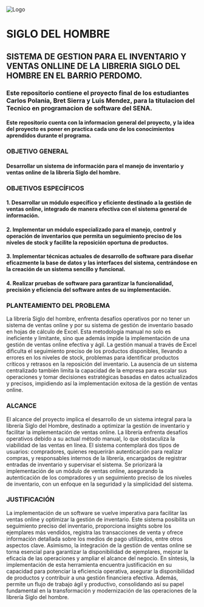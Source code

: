 

![Logo](https://i.postimg.cc/RV9qP3yJ/logo.jpg)

# SIGLO DEL HOMBRE

## SISTEMA DE GESTION PARA EL INVENTARIO Y VENTAS ONLLINE DE LA LIBRERIA SIGLO DEL HOMBRE EN EL BARRIO PERDOMO.

### Este repositorio contiene el proyecto final de los estudiantes Carlos Polania, Bret Sierra y Luis Mendez, para la titulacion del Tecnico en programacion de software del SENA.

#### Este repositorio cuenta con la informacion general del proyecto, y la idea del proyecto es poner en practica cada uno de los conocimientos aprendidos durante el programa. 

### OBJETIVO GENERAL

#### Desarrollar un sistema de información para el manejo de inventario y ventas online de la librería Siglo del hombre.

### OBJETIVOS ESPECÍFICOS

#### 1.	Desarrollar un módulo específico y eficiente destinado a la gestión de ventas online, integrado de manera efectiva con el sistema general de información.
#### 2.	Implementar un módulo especializado para el manejo, control y operación de inventarios que permita un seguimiento preciso de los niveles de stock y facilite la reposición oportuna de productos.
#### 3.	Implementar técnicas actuales de desarrollo de software para diseñar eficazmente la base de datos y las interfaces del sistema, centrándose en la creación de un sistema sencillo y funcional.
#### 4.	Realizar pruebas de software para garantizar la funcionalidad, precisión y eficiencia del software antes de su implementación.

### PLANTEAMIENTO DEL PROBLEMA
La librería Siglo del hombre, enfrenta desafíos operativos por no tener un sistema de ventas online y por su sistema de gestión de inventario basado en hojas de cálculo de Excel. Esta metodología manual no solo es ineficiente y limitante, sino que además impide la implementación de una gestión de ventas online efectiva y ágil.
La gestión manual a través de Excel dificulta el seguimiento preciso de los productos disponibles, llevando a errores en los niveles de stock, problemas para identificar productos críticos y retrasos en la reposición del inventario.
La ausencia de un sistema centralizado también limita la capacidad de la empresa para escalar sus operaciones y tomar decisiones estratégicas basadas en datos actualizados y precisos, impidiendo así la implementación exitosa de la gestión de ventas online.

### ALCANCE
El alcance del proyecto implica el desarrollo de un sistema integral para la librería Siglo del Hombre, destinado a optimizar la gestión de inventario y facilitar la implementación de ventas online. La librería enfrenta desafíos operativos debido a su actual método manual, lo que obstaculiza la viabilidad de las ventas en línea. 
El sistema contemplará dos tipos de usuarios: compradores, quienes requerirán autenticación para realizar compras, y responsables internos de la librería, encargados de registrar entradas de inventario y supervisar el sistema. Se priorizará la implementación de un módulo de ventas online, asegurando la autenticación de los compradores y un seguimiento preciso de los niveles de inventario, con un enfoque en la seguridad y la simplicidad del sistema.

### JUSTIFICACIÓN
La implementación de un software se vuelve imperativa para facilitar las ventas online y optimizar la gestión de inventario. Este sistema posibilita un seguimiento preciso del inventario, proporciona insights sobre los ejemplares más vendidos, registra las transacciones de venta y ofrece información detallada sobre los medios de pago utilizados, entre otros aspectos clave.
Asimismo, la integración de la gestión de ventas online se torna esencial para garantizar la disponibilidad de ejemplares, mejorar la eficacia de las operaciones y ampliar el alcance del negocio. En síntesis, la implementación de esta herramienta encuentra justificación en su capacidad para potenciar la eficiencia operativa, asegurar la disponibilidad de productos y contribuir a una gestión financiera efectiva. Además, permite un flujo de trabajo ágil y productivo, consolidando así su papel fundamental en la transformación y modernización de las operaciones de la librería Siglo del hombre.